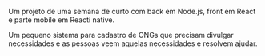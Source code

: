  Um projeto de uma semana de curto com back em Node.js, front em React e parte mobile em Reacti native.
 
 Um pequeno sistema para cadastro de ONGs que precisam divulgar necessidades e as pessoas veem aquelas necessidades e resolvem ajudar.
